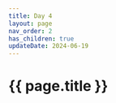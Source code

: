 ```yaml
---
title: Day 4 
layout: page
nav_order: 2
has_children: true
updateDate: 2024-06-19
---
```


# {{ page.title }}
